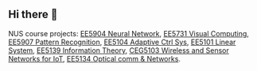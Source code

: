 ## Hi there 👋

NUS course projects: [EE5904 Neural Network](https://github.com/twilightxym/NUS-EE5904-Neural-Networks.git), [EE5731 Visual Computing](https://github.com/twilightxym/NUS-EE5731-Visual-Computing.git), [EE5907 Pattern Recognition](https://github.com/twilightxym/NUS-EE5907-Pattern-Recognition.git), [EE5104 Adaptive Ctrl Sys](https://github.com/twilightxym/NUS-EE5104-Adaptive-Ctrl-Sys.git), [EE5101 Linear System](https://github.com/twilightxym/NUS-EE5101-Linear-System.git), [EE5139 Information Theory](https://github.com/twilightxym/NUS-EE5139-Information-Theory.git), [CEG5103 Wireless and Sensor Networks for IoT](https://github.com/twilightxym/NUS-CEG5103-Wireless-and-Sensor-Networks-for-IoT.git), [EE5134 Optical comm & Networks](https://github.com/twilightxym/NUS-EE5134-Optical-Communications-and-Networks.git).







<!--
**twilightxym/twilightxym** is a ✨ _special_ ✨ repository because its `README.md` (this file) appears on your GitHub profile.

Here are some ideas to get you started:

- 🔭 I’m currently working on ...
- 🌱 I’m currently learning ...
- 👯 I’m looking to collaborate on ...
- 🤔 I’m looking for help with ...
- 💬 Ask me about ...
- 📫 How to reach me: ...
- 😄 Pronouns: ...
- ⚡ Fun fact: ...
-->
